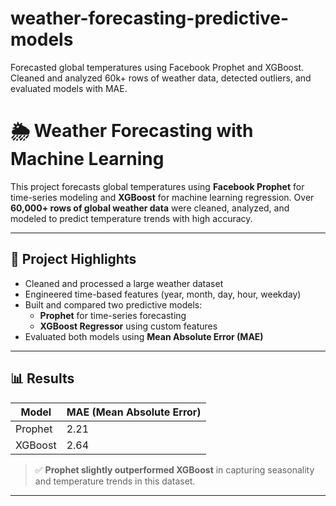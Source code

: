 # weather-forecasting-predictive-models
Forecasted global temperatures using Facebook Prophet and XGBoost. Cleaned and analyzed 60k+ rows of weather data, detected outliers, and evaluated models with MAE.
# 🌦️ Weather Forecasting with Machine Learning

This project forecasts global temperatures using **Facebook Prophet** for time-series modeling and **XGBoost** for machine learning regression. Over **60,000+ rows of global weather data** were cleaned, analyzed, and modeled to predict temperature trends with high accuracy.

---

## 📌 Project Highlights

- Cleaned and processed a large weather dataset
- Engineered time-based features (year, month, day, hour, weekday)
- Built and compared two predictive models:
  - **Prophet** for time-series forecasting
  - **XGBoost Regressor** using custom features
- Evaluated both models using **Mean Absolute Error (MAE)**

---

## 📊 Results

| Model   | MAE (Mean Absolute Error) |
|---------|---------------------------|
| Prophet | 2.21                      |
| XGBoost | 2.64                      |

> ✅ **Prophet slightly outperformed XGBoost** in capturing seasonality and temperature trends in this dataset.

---